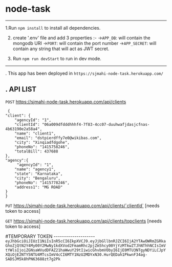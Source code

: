 # node-task
-------------------------------------------------------------------------------------------------

  1.Run  `npm install` to install all dependencies.

  2. create '.env' file and add 3 properties :-
    ->`APP_DB`: will contain the mongodb URI
    ->`PORT`: will contain the port number
    ->`APP_SECRET`: will contain any string that will act as JWT secret.

  3. Run `npm run devStart` to run in dev mode.
  -------------------------------------------------------------------------------------------------------
  . This app has been deployed in `https://sjmahi-node-task.herokuapp.com/`
  
  . API LIST
  -------------
  `POST` https://sjmahi-node-task.herokuapp.com/api/clients
    
   
     {
    "client": {
        "agencyId": "1",
        "clientId": "06a009dfdddhhhf4-7f83-4cc07-duuhwafjdasjcfnas-4b63190e2a58a4",
        "name": "client1",
        "email": "dstpierdffy7e0@wikibas.com",
        "city": "Xinqiadfdgohe",
        "phoneNo": "1415758246",
        "totalBill": 437688
    },
    "agency":{
         "agencyId": "1",
        "name": "agency1",
        "state": "Karnataka",
        "city": "Bengaluru",
        "phoneNo": "1415778246",
        "address1": "MG ROAD"
    }
    }
  
  
  `PUT`  https://sjmahi-node-task.herokuapp.com/api/clients/`clientId` [needs token to access]
  
  
  `GET`  https://sjmahi-node-task.herokuapp.com/api/clients/topclients [needs token to access]
  
  #TEMPORARY TOKEN
  -------------------- `eyJhbGciOiJIUzI1NiIsInR5cCI6IkpXVCJ9.eyJjbGllbnRJZCI6IjA2YTAwOWRmZGRkaGhoZjQtN2Y4My00Y2MwNy1kdXVod2FmamRhc2pjZm5hcy00YjYzMTkwZTJhNThhNCIsImVtYWlsIjoiZGNsaWVudDFAZ21haWwuY29tIiwicGhvbmVObyI6IjE0MTU3NTgyNDYiLCJpYXQiOjE2NTY5NTU4MTcsImV4cCI6MTY1NzU2MDYxN30.HurQEDah1PkwnF34ag-SADSJM5k8hPN63688zt7g2Pk`

